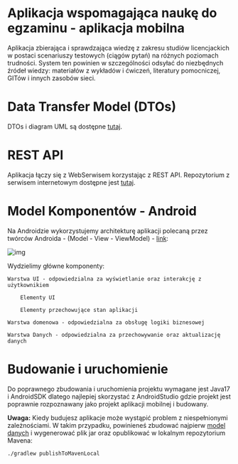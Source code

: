 # Aplikacja wspomagająca naukę do egzaminu - aplikacja mobilna

Aplikacja zbierająca i sprawdzająca wiedzę z zakresu studiów
licencjackich w postaci scenariuszy testowych (ciągów pytań)
na różnych poziomach trudności. System ten powinien w szczególności
odsyłać do niezbędnych źródeł wiedzy: materiałów z wykładów i ćwiczeń,
literatury pomocniczej, GITów i innych zasobów sieci.

# Data Transfer Model (DTOs)
DTOs i diagram UML są  dostępne [tutaj](https://github.com/bartlomiejkrawczyk/PIS-22Z-MODEL).

# REST API
Aplikacja łączy się z WebSerwisem korzystając z REST API.
Repozytorium z serwisem internetowym dostępne jest [tutaj](https://github.com/bartlomiejkrawczyk/PIS-22Z-API).

# Model Komponentów - Android
Na Androidzie wykorzystujemy architekturę aplikacji polecaną przez twórców Androida - (Model - View - ViewModel) - [link](https://developer.android.com/topic/architecture): 

![img](https://upload.wikimedia.org/wikipedia/commons/8/87/MVVMPattern.png)

Wydzielimy główne komponenty:

    Warstwa UI - odpowiedzialna za wyświetlanie oraz interakcję z użytkownikiem

        Elementy UI

        Elementy przechowujące stan aplikacji

    Warstwa domenowa - odpowiedzialna za obsługę logiki biznesowej

    Warstwa Danych - odpowiedzialna za przechowywanie oraz aktualizację danych

# Budowanie i uruchomienie
Do poprawnego zbudowania i uruchomienia projektu wymagane jest Java17 i AndroidSDK dlatego najlepiej
skorzystać z AndroidStudio gdzie projekt jest poprawnie rozpoznawany jako projekt aplikacji mobilnej
i budowany.

**Uwaga:** Kiedy budujesz aplikacje może wystąpić problem z niespełnionymi zależnościami.
W takim przypadku, powinieneś zbudować najpierw [model danych](https://github.com/bartlomiejkrawczyk/PIS-22Z-MODEL) i wygenerować plik jar oraz opublikować w lokalnym repozytorium Mavena:
```bash
./gradlew publishToMavenLocal
```

